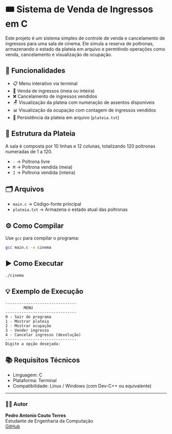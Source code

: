 # 🎟️ Sistema de Venda de Ingressos em C

Este projeto é um sistema simples de controle de venda e cancelamento de ingressos para uma sala de cinema. Ele simula a reserva de poltronas, armazenando o estado da plateia em arquivo e permitindo operações como venda, cancelamento e visualização de ocupação.

## 📌 Funcionalidades

- 📋 Menu interativo via terminal
- 🎫 Venda de ingressos (meia ou inteira)
- ❌ Cancelamento de ingressos vendidos
- 🪑 Visualização da plateia com numeração de assentos disponíveis
- 📊 Visualização da ocupação com contagem de ingressos vendidos
- 💾 Persistência da plateia em arquivo (`plateia.txt`)

## 🧠 Estrutura da Plateia

A sala é composta por 10 linhas e 12 colunas, totalizando 120 poltronas numeradas de 1 a 120.

- `-` → Poltrona livre  
- `M` → Poltrona vendida (meia)  
- `I` → Poltrona vendida (inteira)

## 🗂️ Arquivos

- `main.c` → Código-fonte principal
- `plateia.txt` → Armazena o estado atual das poltronas

## ⚙️ Como Compilar

Use `gcc` para compilar o programa:

```bash
gcc main.c -o cinema
```

## ▶️ Como Executar

```bash
./cinema
```

## 💡 Exemplo de Execução

```text
-------------------------------
        MENU
-------------------------------
0 - Sair do programa
1 - Mostrar plateia
2 - Mostrar ocupação
3 - Vender ingresso
4 - Cancelar ingresso (devolução)
-------------------------------
Digite a opção desejada:
```

## 📚 Requisitos Técnicos

- Linguagem: C
- Plataforma: Terminal
- Compatibilidade: Linux / Windows (com Dev-C++ ou equivalente)

---

### 🧑‍💻 Autor

**Pedro Antonio Couto Terres**  
Estudante de Engenharia da Computação  
[GitHub](https://github.com/Terres06)
